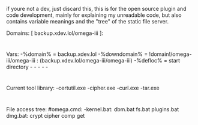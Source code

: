 if youre not a dev, just discard this, this is for the open source plugin and code development, mainly for explaining my unreadable code, but also contains variable meanings and the "tree" of the static file server.

Domains: [ backup.xdev.lol/omega-iii ]:










#

Vars: 
    -%domain% = backup.xdev.lol
    -%downdomain% = !domain!/omega-iii/omega-iii : (backup.xdev.lol/omega-iii/omega-iii)
    -%defloc% = start directory
    -
    -
    -
    -
    -
#

Current tool library:
    -certutil.exe
    -cipher.exe
    -curl.exe
    -tar.exe
#

File access tree:
    #omega.cmd:
        -kernel.bat:
            dbm.bat
            fs.bat
            plugins.bat
            dmg.bat:
                crypt
                cipher
                comp
                get
        
        
